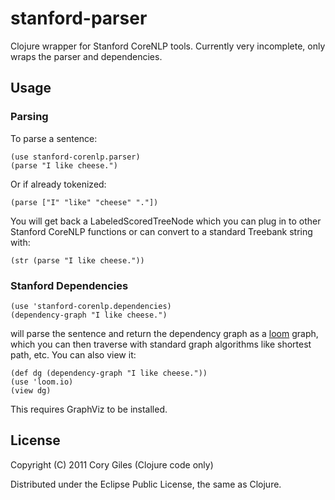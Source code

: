 # stanford-parser

Clojure wrapper for Stanford CoreNLP tools.  Currently very incomplete, only wraps the parser and dependencies.

## Usage

### Parsing

To parse a sentence:

	(use stanford-corenlp.parser)
	(parse "I like cheese.")

Or if already tokenized:

	(parse ["I" "like" "cheese" "."])

You will get back a LabeledScoredTreeNode which you can plug in to
other Stanford CoreNLP functions or can convert to a standard Treebank
string with:

	(str (parse "I like cheese."))

### Stanford Dependencies

	(use 'stanford-corenlp.dependencies)
	(dependency-graph "I like cheese.")

will parse the sentence and return the dependency graph as a
[loom](https://github.com/jkk/loom) graph, which you can then traverse
with standard graph algorithms like shortest path, etc. You can also view it:

	(def dg (dependency-graph "I like cheese."))
	(use 'loom.io)
	(view dg)

This requires GraphViz to be installed.

## License

Copyright (C) 2011 Cory Giles (Clojure code only)

Distributed under the Eclipse Public License, the same as Clojure.
